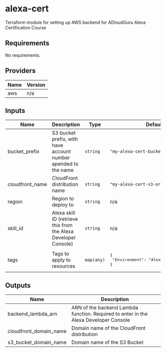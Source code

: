 # alexa-cert

Terraform module for setting up AWS backend for ADloudGuru Alexa Certification Course

<!--- BEGIN_TF_DOCS --->
## Requirements

No requirements.

## Providers

| Name | Version |
|------|---------|
| aws | n/a |

## Inputs

| Name | Description | Type | Default | Required |
|------|-------------|------|---------|:--------:|
| bucket\_prefix | S3 bucket prefix, with have account number apended to the name | `string` | `"my-alexa-cert-bucket-"` | no |
| cloudfront\_name | CloudFront distribution name | `string` | `"my-alexa-cert-s3-origin"` | no |
| region | Region to deploy to | `string` | n/a | yes |
| skill\_id | Alexa skill ID (retrieve this from the Alexa Developer Console) | `string` | n/a | yes |
| tags | Tags to apply to resources | `map(any)` | <pre>{<br>  "Environment": "Alexa-Certification"<br>}</pre> | no |

## Outputs

| Name | Description |
|------|-------------|
| backend\_lambda\_arn | ARN of the backend Lambda function.  Required to enter in the Alexa Developer Console |
| cloudfront\_domain\_name | Domain name of the CloudFront distribution |
| s3\_bucket\_domain\_name | Domain name of the S3 Bucket |

<!--- END_TF_DOCS --->